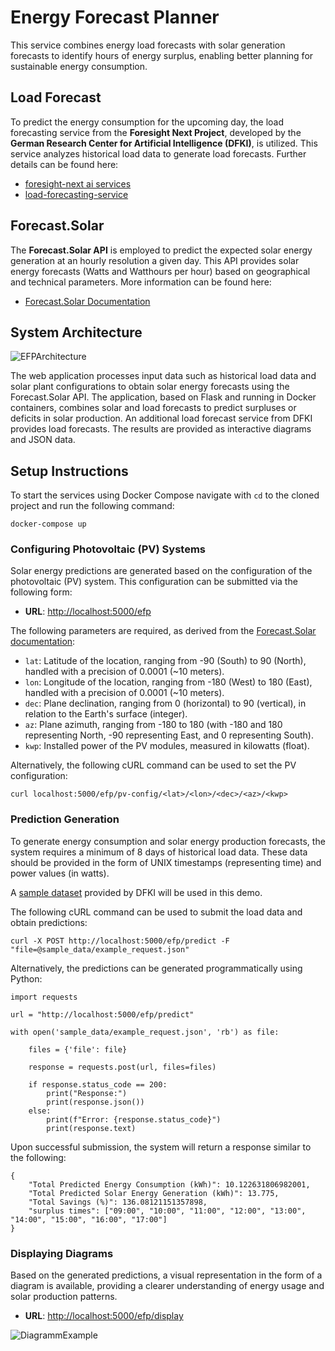 
# Energy Forecast Planner

This service combines energy load forecasts with solar generation forecasts to identify hours of energy surplus, enabling better planning for sustainable energy consumption.




## Load Forecast
To predict the energy consumption for the upcoming day, the load forecasting service from the **Foresight Next Project**, developed by the **German Research Center for Artificial Intelligence (DFKI)**, is utilized. This service analyzes historical load data to generate load forecasts. Further details can be found here:
- [foresight-next ai services](https://github.com/connected-intelligent-systems/foresight-next-ai-services/tree/main)
- [load-forecasting-service](https://github.com/connected-intelligent-systems/foresight-next-ai-services/blob/main/load-forecasting/README.md)


## Forecast.Solar
The **Forecast.Solar API** is employed to predict the expected solar energy generation at an hourly resolution a given day. This API provides solar energy forecasts (Watts and Watthours per hour) based on geographical and technical parameters. More information can be found here:
- [Forecast.Solar Documentation](https://doc.forecast.solar/start)


## System Architecture

![EFPArchitecture](https://github.com/user-attachments/assets/f80b8109-088c-417c-9f42-6d2db1c33870)



The web application processes input data such as historical load data and solar plant configurations to obtain solar energy forecasts using the Forecast.Solar API. The application, based on Flask and running in Docker containers, combines solar and load forecasts to predict surpluses or deficits in solar production. An additional load forecast service from DFKI provides load forecasts. The results are provided as interactive diagrams and JSON data.

## Setup Instructions

To start the services using Docker Compose navigate with `cd` to the cloned project and run the following command:

```
docker-compose up
```

### Configuring Photovoltaic (PV) Systems

Solar energy predictions are generated based on the configuration of the photovoltaic (PV) system. This configuration can be submitted via the following form:

- **URL**: [http://localhost:5000/efp](http://localhost:5000/efp)

The following parameters are required, as derived from the [Forecast.Solar documentation](https://doc.forecast.solar/api:estimate):

- `lat`: Latitude of the location, ranging from -90 (South) to 90 (North), handled with a precision of 0.0001 (~10 meters).
- `lon`: Longitude of the location, ranging from -180 (West) to 180 (East), handled with a precision of 0.0001 (~10 meters).
- `dec`: Plane declination, ranging from 0 (horizontal) to 90 (vertical), in relation to the Earth's surface (integer).
- `az`: Plane azimuth, ranging from -180 to 180 (with -180 and 180 representing North, -90 representing East, and 0 representing South).
- `kwp`: Installed power of the PV modules, measured in kilowatts (float).

Alternatively, the following cURL command can be used to set the PV configuration:
```
curl localhost:5000/efp/pv-config/<lat>/<lon>/<dec>/<az>/<kwp>
```


### Prediction Generation

To generate energy consumption and solar energy production forecasts, the system requires a minimum of 8 days of historical load data. These data should be provided in the form of UNIX timestamps (representing time) and power values (in watts).

A [sample dataset](https://github.com/connected-intelligent-systems/foresight-next-ai-services/tree/main/load-forecasting/sample_data) provided by DFKI will be used in this demo.


The following cURL command can be used to submit the load data and obtain predictions:

```
curl -X POST http://localhost:5000/efp/predict -F "file=@sample_data/example_request.json"
```

Alternatively, the predictions can be generated programmatically using Python:

```
import requests

url = "http://localhost:5000/efp/predict"

with open('sample_data/example_request.json', 'rb') as file:

    files = {'file': file} 

    response = requests.post(url, files=files)

    if response.status_code == 200:
        print("Response:")
        print(response.json())  
    else:
        print(f"Error: {response.status_code}")
        print(response.text)
```

Upon successful submission, the system will return a response similar to the following:
```
{
    "Total Predicted Energy Consumption (kWh)": 10.122631806982001,
    "Total Predicted Solar Energy Generation (kWh)": 13.775,
    "Total Savings (%)": 136.08121151357898,
    "surplus times": ["09:00", "10:00", "11:00", "12:00", "13:00", "14:00", "15:00", "16:00", "17:00"]
}
```

### Displaying Diagrams
Based on the generated predictions, a visual representation in the form of a diagram is available, providing a clearer understanding of energy usage and solar production patterns.

- **URL**: [http://localhost:5000/efp/display](http://localhost:5000/efp/display)


![DiagrammExample](https://github.com/user-attachments/assets/b3100726-ae15-442e-a81d-ee8f6ec28b1a)







